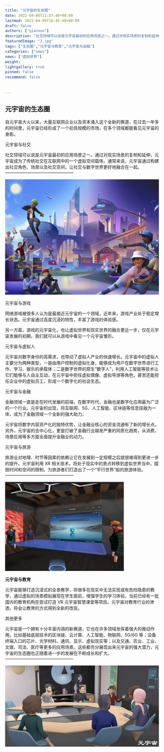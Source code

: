 ```yaml
---
title: "元宇宙的生态圈"
date: 2022-04-06T21:57:40+08:00
lastmod: 2022-04-06T16:45:40+08:00
draft: false
authors: ["qianxun"]
description: "社交领域可以说是元宇宙最初的应用场景之一。通过对现实场景的复制和延伸，元宇宙成为了传统社交在互联网中的一个虚拟空间载体。通常来说，元宇宙通过构建出社交角色、场景以及社交空间，让社交与数字世界更好地融合在一起。"
featuredImage: "3.jpg"
tags: ["生态圈","元宇宙与教育","元宇宙与金融"]
categories: ["news"]
news: ["虚拟世界"]
weight: 
lightgallery: true
pinned: false
recommend: false


---
```


## 元宇宙的生态圈



自元宇宙大火以来，大量互联网企业以及资本涌入这个全新的赛道，在过去一年多的时间里，元宇宙已经形成了一个初具规模的市场，在多个领域都能看见元宇宙的身影。

元宇宙与社交

社交领域可以说是元宇宙最初的应用场景之一。通过对现实场景的复制和延伸，元宇宙成为了传统社交在互联网中的一个虚拟空间载体。通常来说，元宇宙通过构建出社交角色、场景以及社交空间，让社交与数字世界更好地融合在一起。
————————————————

![](3.jpg)



元宇宙与游戏

网络游戏被很多人认为是最接近元宇宙的一个领域，近年来，游戏产业处于稳定增长状态。元宇宙通过高度沉浸的特性，丰富了游戏的体验感。

另一方面，游戏的元宇宙化，也让虚拟世界和现实世界的融合更近一步，仅在元宇宙发展的初期，我们就可以从游戏中看见一个元宇宙雏形。

元宇宙与虚拟人

元宇宙对数字身份的高需求，也带动了虚拟人产业的快速增长。元宇宙中的虚拟人主要分为两种类型，一是由用户控制的虚拟化身，能够成为用户在数字世界进行工作、学习、娱乐的承载体；二是数字世界的原生“数字人”，利用人工智能等技术让它们能够与人自主互动，在元宇宙中担任虚拟偶像、虚拟导游等角色，甚至还能担任企业中的虚拟员工，形成一个数字化的社会生态。

元宇宙与金融

金融领域一直是走在时代发展的前端，在数字时代，金融也是数字化应用最为广泛的一个行业。元宇宙的出现，将互联网、5G、人工智能、区块链等信息技融为一体，成为了金融领域一个全新的强大助力。

元宇宙将数字内容资产化的独特优势，让金融业核心的资金流通有了新的增长点。另外，元宇宙的去中心化，更是打破了金融行业越发严重的同质化趋势，从消费、场景应用等多方面全面提升金融业的动力。

元宇宙与旅游

旅游业对地理、时节等因素的依赖让它在发展到一定规模之后就很难得到更进一步的提升。元宇宙利用 XR 相关技术，将处于现实中的景点转移到虚拟世界当中，摆脱时间和空间的限制，为旅游者们打造出了一个“平行世界”般的旅游体验。
————————————————

![](2.jpg)

**元宇宙与教育**

元宇宙能够打造沉浸式的全景教学，将很多在现实中无法实现或有危险隐患的教学，通过虚拟的场景模拟展现在学生面前，增强学生的学习体验。当前已经有一批国内的教育机构在尝试打造 VR 元宇宙智慧课堂等项目。元宇宙对教育行业的渗透，将会让教育的方式得到全新的改变。



其他更多

元宇宙是一个拥有十分丰富内涵的新赛道，它也在许多领域发挥着强大的推动作用。比如基础底层技术的区块链、云计算、人工智能、物联网、5G/6G 等；设备终端入口的芯片、光学材料、通讯、显示、虚拟现实等；以及交通、农业、工业、文娱、司法、医疗等更多的应用场景。这些都充分展现出来元宇宙的强大潜力，元宇宙的生态圈也正随着进一步的发展在不断成长和扩大。
————————————————

![](1.jpg)